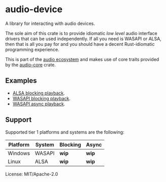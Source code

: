 # audio-device

A library for interacting with audio devices.

The sole aim of this crate is to provide idiomatic *low level* audio
interface drivers that can be used independently. If all you need is WASAPI
or ALSA, then that is all you pay for and you should have a decent
Rust-idiomatic programming experience.

This is part of the [audio ecosystem] and makes use of core traits provided
by the [audio-core] crate.

## Examples

* [ALSA blocking playback][alsa-blocking].
* [WASAPI blocking playback][wasapi-blocking].
* [WASAPI async playback][wasapi-async].

## Support

Supported tier 1 platforms and systems are the following:

| Platform | System | Blocking | Async   |
|----------|--------|----------|---------|
| Windows  | WASAPI | **wip**  | **wip** |
| Linux    | ALSA   | **wip**  | **wip** |

[audio ecosystem]: https://docs.rs/audio
[alsa-blocking]: https://github.com/udoprog/audio/blob/main/audio-device/examples/alsa.rs
[audio-core]: https://docs.rs/audio-core
[wasapi-async]: https://github.com/udoprog/audio/blob/main/audio-device/examples/wasapi-async.rs
[wasapi-blocking]: https://github.com/udoprog/audio/blob/main/audio-device/examples/wasapi.rs

License: MIT/Apache-2.0
